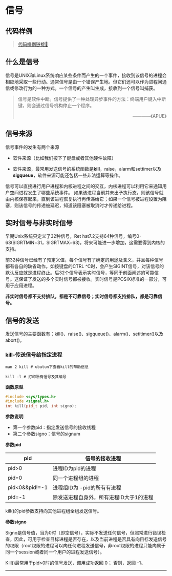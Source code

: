# 信号

## 代码样例

> [代码样例链接🔗](https://github.com/fjnucym/LinuxSystemCallDemo/blob/master/project/signal_demo.cpp)

## 什么是信号

信号是UNIX和Linux系统响应某些条件而产生的一个事件，接收到该信号的进程会相应地采取一些行动。通常信号是由一个错误产生地。但它们还可以作为进程间通信或修改行为的一种方式。一个信号的产生叫生成，接收到一个信号叫捕获。

> 信号是软件中断。信号提供了一种处理异步事件的方法：终端用户键入中断键，则会通过信号机构停止一个程序。				
>
> <p align="right">————《APUE》</p>


## 信号来源

信号事件的发生有两个来源

- 软件来源（比如我们按下了键盘或者其他硬件故障）

- 软件来源，最常用发送信号的系统函数是**kill**，raise，alarm和settimer以及**sigqueue**，软件来源可能还包括一些非法运算等操作。

信号可以直接进行用户进程和内核进程之间的交互，内核进程可以利用它来通知用户空间进程发生了哪些系统事件。
如果该进程当前并未出予执行态，则该信号就由内核保存起来，直到该进程恢复执行再传递给它；如果一个信号被进程设置为阻塞，则该信号的传递被延迟，知道该阻塞被取消时才传递给进程。

## 实时信号与非实时信号

早期Unix系统只定义了32种信号，Ret hat7.2支持64种信号，编号0-63(SIGRTMIN=31，SIGRTMAX=63)，将来可能进一步增加，这需要得到内核的支持。

前32种信号已经有了预定义值，每个信号有了确定的用途及含义，并且每种信号都有各自的缺省动作。如按键盘的CTRL ^C时，会产生SIGINT信号，对该信号的默认反应就是进程终止。后32个信号表示实时信号，等同于前面阐述的可靠信号。这保证了发送的多个实时信号都被接收。实时信号是POSIX标准的一部分，可用于应用进程。

**非实时信号都不支持排队，都是不可靠信号；实时信号都支持排队，都是可靠信号。**

## 信号的发送

发送信号的主要函数有：kill()、raise()、sigqueue()、alarm()、setitimer()以及abort()。

### kill-传送信号给指定进程

```shell
man 2 kill # ubutun下查看kill的帮助信息
```

```shell
kill -l	# 打印所有信号及其编号
```

**函数原型**

```c++
#include <sys/types.h>
#include <signal.h>
int kill(pid_t pid, int signo);
```

**参数说明**

- 第一个参数pid：指定发送信号的接收线程
- 第二个参数signo：信号的signum

**参数pid**

| pid            | 信号的接收进程                          |
| -------------- | --------------------------------------- |
| pid>0          | 进程ID为pid的进程                       |
| pid=0          | 同一个进程组的进程                      |
| pid<0&&pid!=-1 | 进程组ID为 -pid的所有有进程             |
| pid=-1         | 除发送进程自身外，所有进程ID大于1的进程 |

kill()的pid参数支持向其他进程组全组发送信号。

**参数signo**

Signo是信号值，当为0时（即空信号），实际不发送任何信号，但照常进行错误检查，因此，可用于检查目标进程是否存在，以及当前进程是否具有向目标发送信号的权限（root权限的进程可以向任何进程发送信号，非root权限的进程只能向属于同一个session或者同一个用户的进程发送信号）。

Kill()最常用于pid>0时的信号发送，调用成功返回 0； 否则，返回 -1。



------

[^大部分转载自AlanTu的博客]: 🔗https://www.cnblogs.com/alantu2018/p/8991343.html

